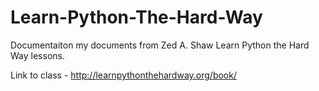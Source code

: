 Learn-Python-The-Hard-Way
=========================

Documentaiton my documents from Zed A. Shaw Learn Python the Hard Way lessons.

Link to class - http://learnpythonthehardway.org/book/
